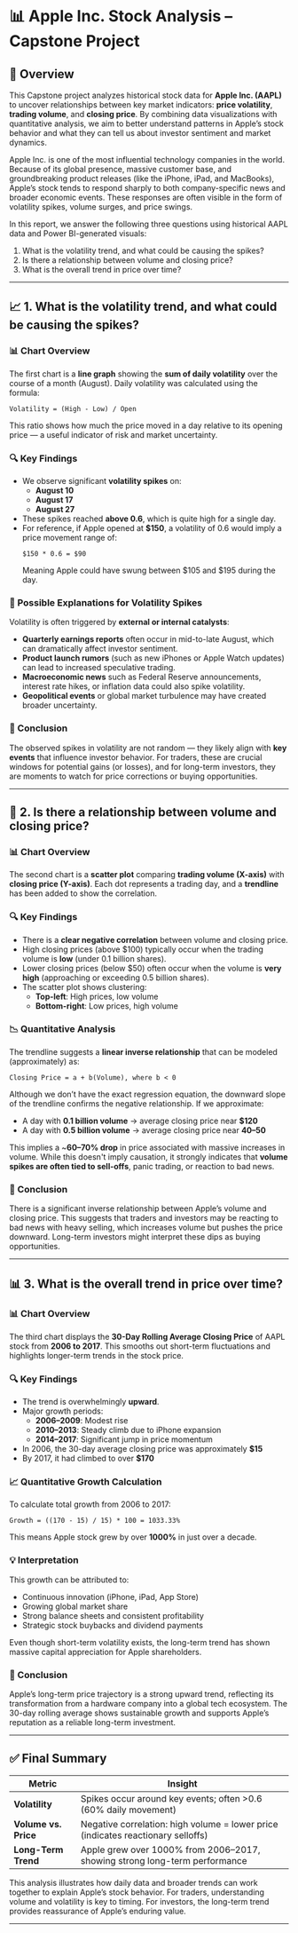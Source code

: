 # 📊 Apple Inc. Stock Analysis – Capstone Project

## 📝 Overview

This Capstone project analyzes historical stock data for **Apple Inc. (AAPL)** to uncover relationships between key market indicators: **price volatility**, **trading volume**, and **closing price**. By combining data visualizations with quantitative analysis, we aim to better understand patterns in Apple’s stock behavior and what they can tell us about investor sentiment and market dynamics.

Apple Inc. is one of the most influential technology companies in the world. Because of its global presence, massive customer base, and groundbreaking product releases (like the iPhone, iPad, and MacBooks), Apple’s stock tends to respond sharply to both company-specific news and broader economic events. These responses are often visible in the form of volatility spikes, volume surges, and price swings.

In this report, we answer the following three questions using historical AAPL data and Power BI-generated visuals:

1. What is the volatility trend, and what could be causing the spikes?
2. Is there a relationship between volume and closing price?
3. What is the overall trend in price over time?

---

## 📈 1. What is the volatility trend, and what could be causing the spikes?

### 📊 Chart Overview

The first chart is a **line graph** showing the **sum of daily volatility** over the course of a month (August). Daily volatility was calculated using the formula:

```
Volatility = (High - Low) / Open
```

This ratio shows how much the price moved in a day relative to its opening price — a useful indicator of risk and market uncertainty.

### 🔍 Key Findings

- We observe significant **volatility spikes** on:
  - **August 10**
  - **August 17**
  - **August 27**
- These spikes reached **above 0.6**, which is quite high for a single day.
- For reference, if Apple opened at **$150**, a volatility of 0.6 would imply a price movement range of:
  ```
  $150 * 0.6 = $90
  ```
  Meaning Apple could have swung between $105 and $195 during the day.

### 📅 Possible Explanations for Volatility Spikes

Volatility is often triggered by **external or internal catalysts**:

- **Quarterly earnings reports** often occur in mid-to-late August, which can dramatically affect investor sentiment.
- **Product launch rumors** (such as new iPhones or Apple Watch updates) can lead to increased speculative trading.
- **Macroeconomic news** such as Federal Reserve announcements, interest rate hikes, or inflation data could also spike volatility.
- **Geopolitical events** or global market turbulence may have created broader uncertainty.

### 📌 Conclusion

The observed spikes in volatility are not random — they likely align with **key events** that influence investor behavior. For traders, these are crucial windows for potential gains (or losses), and for long-term investors, they are moments to watch for price corrections or buying opportunities.

---

## 🔄 2. Is there a relationship between volume and closing price?

### 📊 Chart Overview

The second chart is a **scatter plot** comparing **trading volume (X-axis)** with **closing price (Y-axis)**. Each dot represents a trading day, and a **trendline** has been added to show the correlation.

### 🔍 Key Findings

- There is a **clear negative correlation** between volume and closing price.
- High closing prices (above $100) typically occur when the trading volume is **low** (under 0.1 billion shares).
- Lower closing prices (below $50) often occur when the volume is **very high** (approaching or exceeding 0.5 billion shares).
- The scatter plot shows clustering:
  - **Top-left**: High prices, low volume
  - **Bottom-right**: Low prices, high volume

### 📉 Quantitative Analysis

The trendline suggests a **linear inverse relationship** that can be modeled (approximately) as:

```
Closing Price = a + b(Volume), where b < 0
```

Although we don’t have the exact regression equation, the downward slope of the trendline confirms the negative relationship. If we approximate:

- A day with **0.1 billion volume** → average closing price near **$120**
- A day with **0.5 billion volume** → average closing price near **$40–$50**

This implies a ~**60–70% drop** in price associated with massive increases in volume. While this doesn't imply causation, it strongly indicates that **volume spikes are often tied to sell-offs**, panic trading, or reaction to bad news.

### 📌 Conclusion

There is a significant inverse relationship between Apple’s volume and closing price. This suggests that traders and investors may be reacting to bad news with heavy selling, which increases volume but pushes the price downward. Long-term investors might interpret these dips as buying opportunities.

---

## 📊 3. What is the overall trend in price over time?

### 📊 Chart Overview

The third chart displays the **30-Day Rolling Average Closing Price** of AAPL stock from **2006 to 2017**. This smooths out short-term fluctuations and highlights longer-term trends in the stock price.

### 🔍 Key Findings

- The trend is overwhelmingly **upward**.
- Major growth periods:
  - **2006–2009**: Modest rise
  - **2010–2013**: Steady climb due to iPhone expansion
  - **2014–2017**: Significant jump in price momentum
- In 2006, the 30-day average closing price was approximately **$15**
- By 2017, it had climbed to over **$170**

### 📈 Quantitative Growth Calculation

To calculate total growth from 2006 to 2017:

```
Growth = ((170 - 15) / 15) * 100 = 1033.33%
```

This means Apple stock grew by over **1000%** in just over a decade.

### 💡 Interpretation

This growth can be attributed to:
- Continuous innovation (iPhone, iPad, App Store)
- Growing global market share
- Strong balance sheets and consistent profitability
- Strategic stock buybacks and dividend payments

Even though short-term volatility exists, the long-term trend has shown massive capital appreciation for Apple shareholders.

### 📌 Conclusion

Apple’s long-term price trajectory is a strong upward trend, reflecting its transformation from a hardware company into a global tech ecosystem. The 30-day rolling average shows sustainable growth and supports Apple’s reputation as a reliable long-term investment.

---

## ✅ Final Summary

| **Metric**            | **Insight**                                                                 |
|-----------------------|------------------------------------------------------------------------------|
| **Volatility**        | Spikes occur around key events; often >0.6 (60% daily movement)              |
| **Volume vs. Price**  | Negative correlation: high volume = lower price (indicates reactionary selloffs) |
| **Long-Term Trend**   | Apple grew over 1000% from 2006–2017, showing strong long-term performance   |

This analysis illustrates how daily data and broader trends can work together to explain Apple’s stock behavior. For traders, understanding volume and volatility is key to timing. For investors, the long-term trend provides reassurance of Apple’s enduring value.

---
